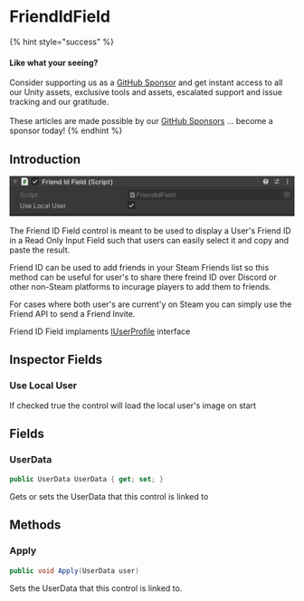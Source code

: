 # FriendIdField

{% hint style="success" %}
#### Like what your seeing?

Consider supporting us as a [GitHub Sponsor](../../../../company/concepts/become-a-sponsor.md) and get instant access to all our Unity assets, exclusive tools and assets, escalated support and issue tracking and our gratitude.\
\
These articles are made possible by our [GitHub Sponsors](https://github.com/sponsors/heathen-engineering) ... become a sponsor today!
{% endhint %}

## Introduction

![](<../../../../.gitbook/assets/image (168) (1) (1).png>)

The Friend ID Field control is meant to be used to display a User's Friend ID in a Read Only Input Field such that users can easily select it and copy and paste the result.

Friend ID can be used to add friends in your Steam Friends list so this method can be useful for user's to share there freind ID over Discord or other non-Steam platforms to incurage players to add them to friends.

For cases where both user's are current'y on Steam you can simply use the Friend API to send a Friend Invite.

Friend ID Field implaments [IUserProfile](../interfaces/iuserprofile.md) interface

## Inspector Fields

### Use Local User

If checked true the control will load the local user's image on start

## Fields

### UserData

```csharp
public UserData UserData { get; set; }
```

Gets or sets the UserData that this control is linked to

## Methods

### Apply

```csharp
public void Apply(UserData user)
```

Sets the UserData that this control is linked to.
